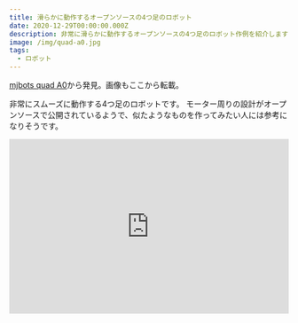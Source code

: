 ```yaml
---
title: 滑らかに動作するオープンソースの4つ足のロボット
date: 2020-12-29T00:00:00.000Z
description: 非常に滑らかに動作するオープンソースの4つ足のロボット作例を紹介します
image: /img/quad-a0.jpg
tags:
  - ロボット
---
```

[mjbots quad A0](https://hackaday.io/project/167845-mjbots-quad-a0)から発見。画像もここから転載。

非常にスムーズに動作する4つ足のロボットです。
モーター周りの設計がオープンソースで公開されているようで、似たようなものを作ってみたい人には参考になりそうです。

<iframe width="100%" height="315" src="https://www.youtube.com/embed/ePdGshbKR-Q" frameborder="0" allow="accelerometer; autoplay; clipboard-write; encrypted-media; gyroscope; picture-in-picture" allowfullscreen></iframe>
